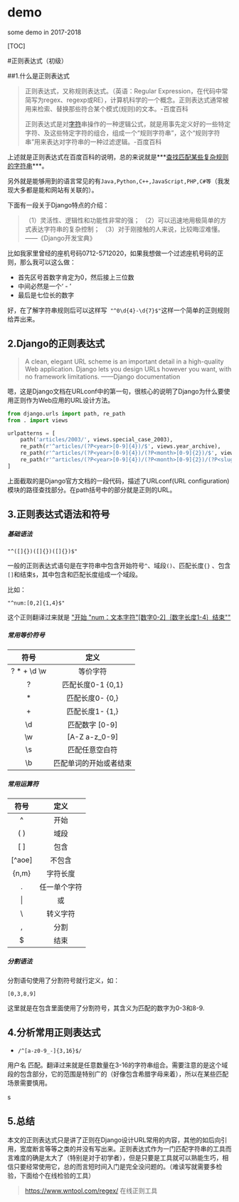 # demo
some demo in 2017-2018


[TOC]

#正则表达式（初级）

##1.什么是正则表达式

> 正则表达式，又称规则表达式。（英语：Regular Expression，在代码中常简写为regex、regexp或RE），计算机科学的一个概念。正则表达式通常被用来检索、替换那些符合某个模式(规则)的文本。-百度百科
>
> 正则表达式是对[字符](https://baike.baidu.com/item/%E5%AD%97%E7%AC%A6)串操作的一种逻辑公式，就是用事先定义好的一些特定字符、及这些特定字符的组合，组成一个“规则字符串”，这个“规则字符串”用来表达对字符串的一种过滤逻辑。-百度百科

上述就是正则表达式在百度百科的说明，总的来说就是***<u>查找匹配某些复杂规则的字符串</u>***。

另外就是能够用到的语言常见的有`Java,Python,C++,JavaScript,PHP,C#等`（我发现大多都是能和网站有关联的）。

下面有一段关于Django特点的介绍：

>（1）灵活性、逻辑性和功能性非常的强；
>（2）可以迅速地用极简单的方式表达字符串的复杂控制；
>（3）对于刚接触的人来说，比较晦涩难懂。
>					——《Django开发宝典》

比如我家里曾经的座机号码0712-5712020，如果我想做一个过滤座机号码的正则，那么我可以这么做：

- 首先区号首数字肯定为0，然后接上三位数
- 中间必然是一个‘ - ’
- 最后是七位长的数字

好，在了解字符串规则后可以这样写` "^0\d{4}-\d{7}$"`这样一个简单的正则规则给弄出来。

## 2.Django的正则表达式

>A clean, elegant URL scheme is an important detail in a high-quality Web application. Django lets you design URLs however you want, with no framework limitations.
>										——Django documentation

嗯，这是Django文档在URLconf中的第一句，很核心的说明了Django为什么要使用正则作为Web应用的URL设计方法。

```python
from django.urls import path, re_path
from . import views

urlpatterns = [
    path('articles/2003/', views.special_case_2003),
    re_path(r'^articles/(?P<year>[0-9]{4})/$', views.year_archive),
    re_path(r'^articles/(?P<year>[0-9]{4})/(?P<month>[0-9]{2})/$', views.month_archive),
    re_path(r'^articles/(?P<year>[0-9]{4})/(?P<month>[0-9]{2})/(?P<slug>[\w-]+)/$', views.article_detail),
]
```

上面截取的是Django官方文档的一段代码，描述了URLconf(URL configuration)模块的路径查找部分。在path括号中的部分就是正则的URL。

## 3.正则表达式语法和符号

##### 基础语法

`"^([]{})([]{})([]{})$"`

一般的正则表达式语句是在字符串中包含开始符号`^`、域段`()`、匹配长度`{}` 、包含`[]`和结束`$`，其中包含和匹配长度组成一个域段。

比如：

`"^num:[0,2]{1,4}$"`

这个正则翻译过来就是 <u>"开始 "num：文本字符"[数字0-2]｛数字长度1-4｝结束""</u>

##### 常用等价符号

|      符号       |          定义          |
| :-------------: | :--------------------: |
| ?  *  +  \d  \w |        等价字符        |
|        ?        |  匹配长度0-1    {0,1}  |
|        *        |   匹配长度0-    {0,}   |
|        +        |   匹配长度1-    {1,}   |
|       \d        |   匹配数字    [0-9]    |
|       \w        |     [A-Z a-z_0-9]      |
|       \s        |     匹配任意空白符     |
|       \b        | 匹配单词的开始或者结束 |

##### 常用运算符

|  符号  |     定义     |
| :----: | :----------: |
|   ^    |     开始     |
|  ( )   |     域段     |
|  [ ]   |     包含     |
| [^aoe] |    不包含    |
| {n,m}  |   字符长度   |
|   .    | 任一单个字符 |
|   \|   |      或      |
|   \    |   转义字符   |
|   ,    |     分割     |
|   $    |     结束     |
##### 分割语法

分割语句使用了分割符号就行定义，如：

`[0,3,8,9]`

这里就是在包含里面使用了分割符号，其含义为匹配的数字为0-3和8-9.

## 4.分析常用正则表达式

- `/^[a-z0-9_-]{3,16}$/`

用户名 匹配。翻译过来就是任意数量在3-16的字符串组合。需要注意的是这个域段的包含部分，它的范围是特别广的（好像包含希腊字母来着），所以在某些匹配场景需要慎用。

s

## 5.总结

本文的正则表达式只是讲了正则在Django设计URL常用的内容，其他的如后向引用，宽度断言等等之类的并没有写出来。正则表达式作为一门匹配字符串的工具而言难度的确是太大了（特别是对于初学者），但是只要是工具就可以熟能生巧，相信只要经常使用它，总的而言短时间入门是完全没问题的。（难读写就需要多检验，下面给个在线检验的工具）

> https://www.wntool.com/regex/  在线正则工具




